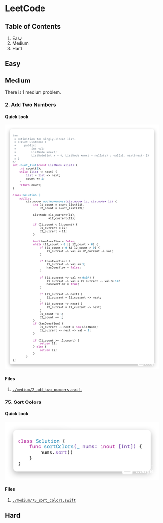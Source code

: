 # LeetCode
## Table of Contents
1. Easy
2. Medium
3. Hard

## Easy

## Medium
There is 1 medium problem.

### 2. Add Two Numbers
#### Quick Look
![2. Add Two Numbers](./photos/2_add_two_numbers.png)

#### Files
1. [`./medium/2_add_two_numbers.swift`](./medium/2_add_two_numbers.swift)

### 75. Sort Colors
#### Quick Look
![75. Sort Colors](./photos/75_sort_colors.png)

#### Files
1. [`./medium/75_sort_colors.swift`](./medium/75_sort_colors.swift)

## Hard
